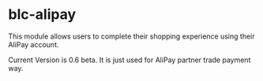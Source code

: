 blc-alipay
=============



This module allows users to complete their shopping experience using their AliPay account.

Current Version is 0.6 beta. It is just used for AliPay partner trade payment way.



